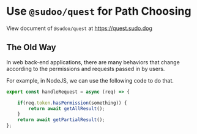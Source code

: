 # Use `@sudoo/quest` for Path Choosing

View document of `@sudoo/quest` at <https://quest.sudo.dog>

## The Old Way

In web back-end applications, there are many behaviors that change according to the permissions and requests passed in by users.

For example, in NodeJS, we can use the following code to do that.

```ts
export const handleRequest = async (req) => {

    if(req.token.hasPermission(something)) {
        return await getAllResult();
    }
    return await getPartialResult();
};
```
